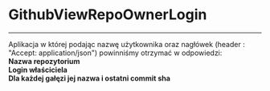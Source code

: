 # GithubViewRepoOwnerLogin
<hr>
Aplikacja w której podając nazwę użytkownika oraz nagłówek (header : "Accept: application/json") powinniśmy otrzymać w odpowiedzi: 
<br>
<strong> Nazwa repozytorium</strong>
<br>
<strong> Login właściciela </strong>
<br>
<strong> Dla każdej gałęzi jej nazwa i ostatni commit sha </strong>